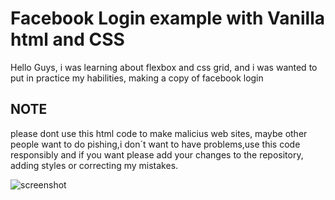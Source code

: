 # Facebook Login example with Vanilla html and CSS

Hello Guys, i was learning about flexbox and css grid, and i was wanted to put in practice my habilities, making  a copy of facebook login

## **NOTE**
please dont use this html code to make malicius web sites, maybe other people want to do pishing,i don´t want to have problems,use this code responsibly and if you want please add your changes to the repository, adding styles or correcting my mistakes.

![screenshot](https://i.imgur.com/ya3IQVX.png)